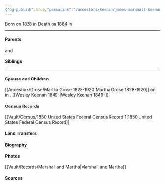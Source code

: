 ```yaml
---
{"dg-publish":true,"permalink":"/ancestors/keenan/james-marshall-keenan-1828-1884/"}
---
```


Born on  1828 in <!-- link to place -->
Death on 1884 in <!-- link to place -->

---
#### Parents

<!-- Link to father--> and <!-- Link to mother-->
#### Siblings
<!-- Link to sibling -->

---
#### Spouse and Children
[[Ancestors/Grose/Martha Grose 1828-1920\|Martha Grose 1828-1920]] on <!-- link to date --> in <!-- link to place -->.
[[Wesley Keenan 1849-\|Wesley Keenan 1849-]]

#### Census Records
[[Vault/Census/1850 United States Federal Census Record 1\|1850 United States Federal Census Record]]
#### Land Transfers

#### Biography

#### Photos
[[Vault/Records/Marshall and Martha\|Marshall and Martha]]
#### Sources

